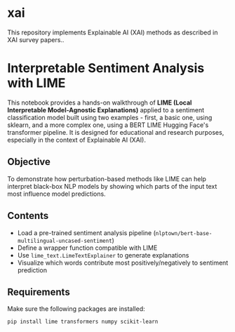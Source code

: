 # xai
This repository implements Explainable AI (XAI) methods as described in XAI survey papers..



# Interpretable Sentiment Analysis with LIME

This notebook provides a hands-on walkthrough of **LIME (Local Interpretable Model-Agnostic Explanations)** applied to a sentiment classification model built using two examples - first, a basic one, using sklearn, and a more complex one, using a BERT LIME Hugging Face's transformer pipeline. It is designed for educational and research purposes, especially in the context of Explainable AI (XAI).

## Objective

To demonstrate how perturbation-based methods like LIME can help interpret black-box NLP models by showing which parts of the input text most influence model predictions.

## Contents

- Load a pre-trained sentiment analysis pipeline (`nlptown/bert-base-multilingual-uncased-sentiment`)
- Define a wrapper function compatible with LIME
- Use `lime_text.LimeTextExplainer` to generate explanations
- Visualize which words contribute most positively/negatively to sentiment prediction

## Requirements

Make sure the following packages are installed:

```bash
pip install lime transformers numpy scikit-learn

